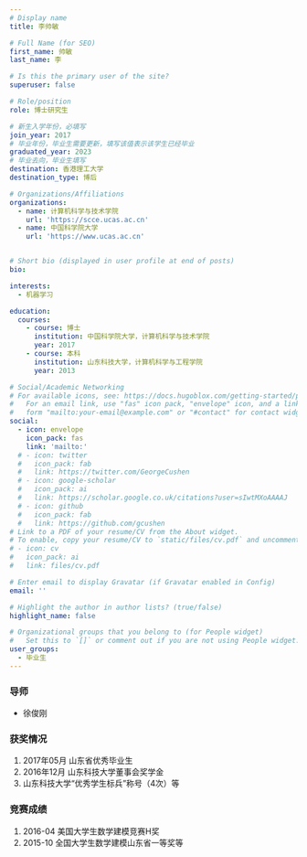 ```yaml
---
# Display name
title: 李帅敏

# Full Name (for SEO)
first_name: 帅敏
last_name: 李

# Is this the primary user of the site?
superuser: false

# Role/position
role: 博士研究生 

# 新生入学年份，必填写
join_year: 2017
# 毕业年份，毕业生需要更新，填写该值表示该学生已经毕业
graduated_year: 2023
# 毕业去向，毕业生填写
destination: 香港理工大学
destination_type: 博后

# Organizations/Affiliations
organizations:
  - name: 计算机科学与技术学院
    url: 'https://scce.ucas.ac.cn'  
  - name: 中国科学院大学
    url: 'https://www.ucas.ac.cn'


# Short bio (displayed in user profile at end of posts)
bio:

interests:
  - 机器学习

education:
  courses:
    - course: 博士
      institution: 中国科学院大学，计算机科学与技术学院
      year: 2017
    - course: 本科
      institution: 山东科技大学，计算机科学与工程学院
      year: 2013

# Social/Academic Networking
# For available icons, see: https://docs.hugoblox.com/getting-started/page-builder/#icons
#   For an email link, use "fas" icon pack, "envelope" icon, and a link in the
#   form "mailto:your-email@example.com" or "#contact" for contact widget.
social:
  - icon: envelope
    icon_pack: fas
    link: 'mailto:'
  # - icon: twitter
  #   icon_pack: fab
  #   link: https://twitter.com/GeorgeCushen
  # - icon: google-scholar
  #   icon_pack: ai
  #   link: https://scholar.google.co.uk/citations?user=sIwtMXoAAAAJ
  # - icon: github
  #   icon_pack: fab
  #   link: https://github.com/gcushen
# Link to a PDF of your resume/CV from the About widget.
# To enable, copy your resume/CV to `static/files/cv.pdf` and uncomment the lines below.
# - icon: cv
#   icon_pack: ai
#   link: files/cv.pdf

# Enter email to display Gravatar (if Gravatar enabled in Config)
email: ''

# Highlight the author in author lists? (true/false)
highlight_name: false

# Organizational groups that you belong to (for People widget)
#   Set this to `[]` or comment out if you are not using People widget.
user_groups:
  - 毕业生
---
```

### **导师** 
 - 徐俊刚



### **获奖情况**
1. 2017年05月 山东省优秀毕业生
2. 2016年12月 山东科技大学董事会奖学金
3. 山东科技大学“优秀学生标兵”称号（4次）等

### **竞赛成绩**
1. 2016-04 美国大学生数学建模竞赛H奖
2. 2015-10 全国大学生数学建模山东省一等奖等